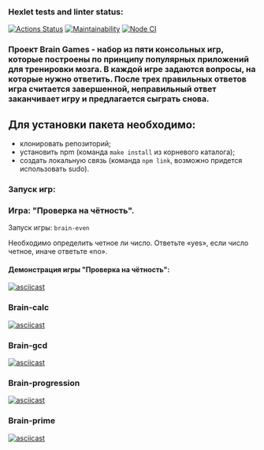 ### Hexlet tests and linter status:

[![Actions Status](https://github.com/KLIMuschka/frontend-project-lvl1/workflows/hexlet-check/badge.svg)](https://github.com/KLIMuschka/frontend-project-lvl1/actions)
[![Maintainability](https://api.codeclimate.com/v1/badges/a99a88d28ad37a79dbf6/maintainability)](https://codeclimate.com/github/KLIMuschka/frontend-project-lvl1/maintainability)
[![Node CI](https://github.com/KLIMuschka/frontend-project-lvl1/actions/workflows/nodejs.yml/badge.svg)](https://github.com/KLIMuschka/frontend-project-lvl1/actions)

### Проект Brain Games - набор из пяти консольных игр, которые построены по принципу популярных приложений для тренировки мозга. В каждой игре задаются вопросы, на которые нужно ответить. После трех правильных ответов игра считается завершенной, неправильный ответ заканчивает игру и предлагается сыграть снова.

## Для установки пакета необходимо:
- клонировать репозиторий;
- установить npm (команда `make install` из корневого каталога);
- создать локальную связь (команда `npm link`, возможно придется использовать sudo).

### Запуск игр:

### Игра: "Проверка на чётность".

Запуск игры: `brain-even`

Необходимо определить четное ли число. Ответьте «yes», если число четное, иначе ответьте «no».

#### Демонстрация игры "Проверка на чётность":

[![asciicast](https://asciinema.org/a/496986.svg)](https://asciinema.org/a/496986)

### Brain-calc

[![asciicast](https://asciinema.org/a/496987.svg)](https://asciinema.org/a/496987)

### Brain-gcd

[![asciicast](https://asciinema.org/a/497516.svg)](https://asciinema.org/a/497516)

### Brain-progression

[![asciicast](https://asciinema.org/a/497988.svg)](https://asciinema.org/a/497988)

### Brain-prime

[![asciicast](https://asciinema.org/a/498214.svg)](https://asciinema.org/a/498214)
